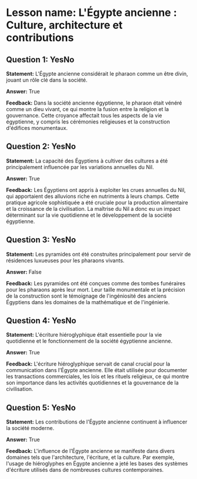 # Lesson name: L'Égypte ancienne : Culture, architecture et contributions

## Question 1: YesNo

**Statement:** L'Égypte ancienne considérait le pharaon comme un être divin, jouant un rôle clé dans la société.

**Answer:** True

**Feedback:**
Dans la société ancienne égyptienne, le pharaon était vénéré comme un dieu vivant, ce qui montre la fusion entre la religion et la gouvernance. Cette croyance affectait tous les aspects de la vie égyptienne, y compris les cérémonies religieuses et la construction d'édifices monumentaux.


## Question 2: YesNo

**Statement:** La capacité des Égyptiens à cultiver des cultures a été principalement influencée par les variations annuelles du Nil.

**Answer:** True

**Feedback:**
Les Égyptiens ont appris à exploiter les crues annuelles du Nil, qui apportaient des alluvions riche en nutriments à leurs champs. Cette pratique agricole sophistiquée a été cruciale pour la production alimentaire et la croissance de la civilisation. La maîtrise du Nil a donc eu un impact déterminant sur la vie quotidienne et le développement de la société égyptienne.


## Question 3: YesNo

**Statement:** Les pyramides ont été construites principalement pour servir de résidences luxueuses pour les pharaons vivants.

**Answer:** False

**Feedback:**
Les pyramides ont été conçues comme des tombes funéraires pour les pharaons après leur mort. Leur taille monumentale et la précision de la construction sont le témoignage de l'ingéniosité des anciens Égyptiens dans les domaines de la mathématique et de l'ingénierie.


## Question 4: YesNo

**Statement:** L'écriture hiéroglyphique était essentielle pour la vie quotidienne et le fonctionnement de la société égyptienne ancienne.

**Answer:** True

**Feedback:**
L'écriture hiéroglyphique servait de canal crucial pour la communication dans l'Égypte ancienne. Elle était utilisée pour documenter les transactions commerciales, les lois et les rituels religieux, ce qui montre son importance dans les activités quotidiennes et la gouvernance de la civilisation.


## Question 5: YesNo

**Statement:** Les contributions de l'Égypte ancienne continuent à influencer la société moderne.

**Answer:** True

**Feedback:**
L'influence de l'Égypte ancienne se manifeste dans divers domaines tels que l'architecture, l'écriture, et la culture. Par exemple, l'usage de hiéroglyphes en Égypte ancienne a jeté les bases des systèmes d'écriture utilisés dans de nombreuses cultures contemporaines.

